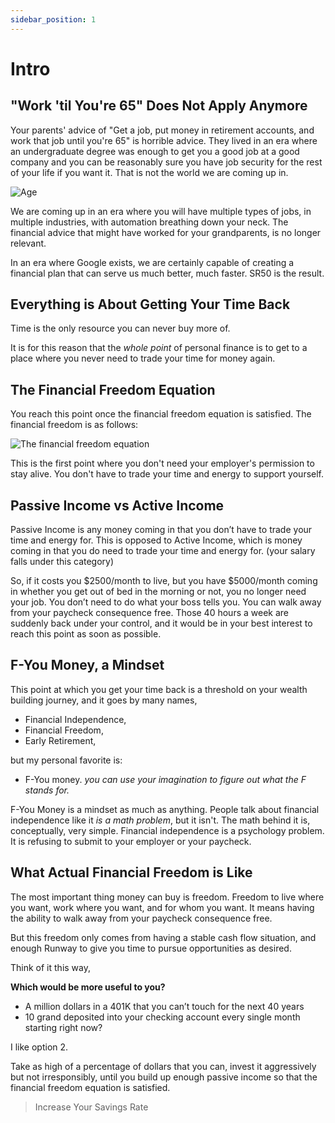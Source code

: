 ```yaml
---
sidebar_position: 1
---
```


# Intro

## "Work 'til You're 65" Does Not Apply Anymore

Your parents' advice of "Get a job, put money in retirement accounts, and work that job until you're 65" is horrible advice. They lived in an era where an undergraduate degree was enough to get you a good job at a good company and you can be reasonably sure you have job security for the rest of your life if you want it. That is not the world we are coming up in.

![Age](/img/age-meme.svg)

We are coming up in an era where you will have multiple types of jobs, in multiple industries, with automation breathing down your neck. The financial advice that might have worked for your grandparents, is no longer relevant.

In an era where Google exists, we are certainly capable of creating a financial plan that can serve us much better, much faster. SR50 is the result.

## Everything is About Getting Your Time Back 

Time is the only resource you can never buy more of. 

It is for this reason that the *whole point* of personal finance is to get to a place where you never need to trade your time for money again. 

## The Financial Freedom Equation

You reach this point once the financial freedom equation is satisfied. The financial freedom is as follows:

![The financial freedom equation](/img/financial-freedom-equation-dark.svg)

This is the first point where you don't need your employer's permission to stay alive. You don't have to trade your time and energy to support yourself.

## Passive Income vs Active Income

Passive Income is any money coming in that you don’t have to trade your time and energy for. This is opposed to Active Income, which is money coming in that you do need to trade your time and energy for. (your salary falls under this category)

So, if it costs you $2500/month to live, but you have $5000/month coming in whether you get out of bed in the morning or not, you no longer need your job. You don’t need to do what your boss tells you. You can walk away from your paycheck consequence free. Those 40 hours a week are suddenly back under your control, and it would be in your best interest to reach this point as soon as possible.

## F-You Money, a Mindset

This point at which you get your time back is a threshold on your wealth building journey, and it goes by many names, 
* Financial Independence, 
* Financial Freedom, 
* Early Retirement,

but my personal favorite is:
* F-You money. 
*you can use your imagination to figure out what the F stands for.*

F-You Money is a mindset as much as anything. People talk about financial independence like it *is a math problem*, but it isn't. The math behind it is, conceptually, very simple. Financial independence is a psychology problem. It is refusing to submit to your employer or your paycheck.

## What Actual Financial Freedom is Like

The most important thing money can buy is freedom. Freedom to live where you want, work where you want, and for whom you want. It means having the ability to walk away from your paycheck consequence free. 

But this freedom only comes from having a stable cash flow situation, and enough Runway to give you time to pursue opportunities as desired.

Think of it this way, 

**Which would be more useful to you?** 

- A million dollars in a 401K that you can’t touch for the next 40 years 
- 10 grand deposited into your checking account every single month starting right now?

I like option 2.

Take as high of a percentage of dollars that you can, invest it aggressively but not irresponsibly, until you build up enough passive income so that the financial freedom equation is satisfied.

>Increase Your Savings Rate

